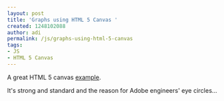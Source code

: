 ```yaml
---
layout: post
title: 'Graphs using HTML 5 Canvas '
created: 1248102088
author: adi
permalink: /js/graphs-using-html-5-canvas
tags:
- JS
- HTML 5 Canvas
---
```

<p>A great HTML 5 canvas <a href="http://igrapher.com/">example</a>.</p>
<p>It's strong and standard and the reason for Adobe engineers' eye circles...</p>
<p>&nbsp;</p>
